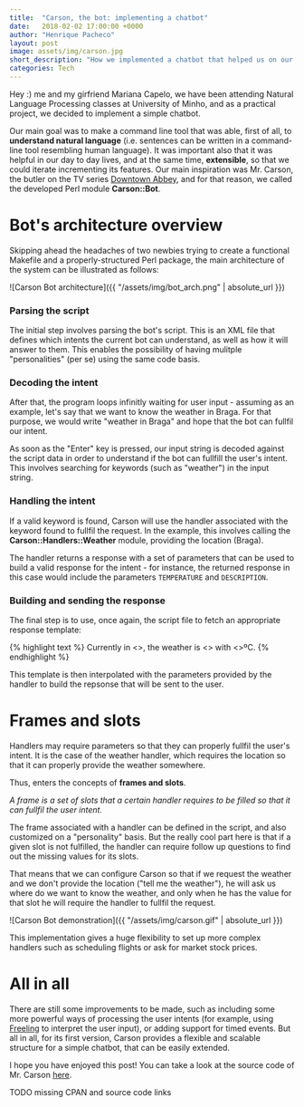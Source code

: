 ```yaml
---
title:  "Carson, the bot: implementing a chatbot"
date:   2018-02-02 17:00:00 +0000
author: "Henrique Pacheco"
layout: post
image: assets/img/carson.jpg
short_description: "How we implemented a chatbot that helped us on our daily tasks."
categories: Tech
---
```



Hey :) me and my girfriend Mariana Capelo, we have been attending Natural Language Processing classes at University of Minho, and as a practical project, we decided to implement a simple chatbot.

Our main goal was to make a command line tool that was able, first of all, to **understand natural language** (i.e. sentences can be written in a command-line tool resembling human language). It was important also that it was helpful in our day to day lives, and at the same time, **extensible**, so that we could iterate incrementing its features. Our main inspiration was Mr. Carson, the butler on the TV series [Downtown Abbey][downtown-link], and for that reason, we called the developed Perl module **Carson::Bot**.


# Bot's architecture overview

Skipping ahead the headaches of two newbies trying to create a functional Makefile and a properly-structured Perl package, the main architecture of the system can be illustrated as follows:

![Carson Bot architecture]({{ "/assets/img/bot_arch.png" | absolute_url }})


### Parsing the script

The initial step involves parsing the bot's script. This is an XML file that defines which intents the current bot can understand, as well as how it will answer to them. This enables the possibility of having mulitple "personalities" (per se) using the same code basis.


### Decoding the intent

After that, the program loops infinitly waiting for user input - assuming as an example, let's say that we want to know the weather in Braga. For that purpose, we would write "weather in Braga" and hope that the bot can fullfil our intent.

As soon as the "Enter" key is pressed, our input string is decoded against the script data in order to understand if the bot can fullfill the user's intent. This involves searching for keywords (such as "weather") in the input string.


### Handling the intent

If a valid keyword is found, Carson will use the handler associated with the keyword found to fullfil the request. In the example, this involves calling the **Carson::Handlers::Weather** module, providing the location (Braga).

The handler returns a response with a set of parameters that can be used to build a valid response for the intent - for instance, the returned response in this case would include the parameters `TEMPERATURE` and `DESCRIPTION`.


### Building and sending the response

The final step is to use, once again, the script file to fetch an appropriate response template:

{% highlight text %}
Currently in <<LOCATION>>, the weather is <<DESCRIPTION>> with <<TEMPERATURE>>ºC.
{% endhighlight %}

This template is then interpolated with the parameters provided by the handler to build the repsonse that will be sent to the user.


# Frames and slots

Handlers may require parameters so that they can properly fullfil the user's intent. It is the case of the weather handler, which requires the location so that it can properly provide the weather somewhere.

Thus, enters the concepts of **frames and slots**.

*A frame is a set of slots that a certain handler requires to be filled so that it can fullfil the user intent.*

The frame associated with a handler can be defined in the script, and also customized on a "personality" basis. But the really cool part here is that if a given slot is not fulfilled, the handler can require follow up questions to find out the missing values for its slots.

That means that we can configure Carson so that if we request the weather and we don't provide the location ("tell me the weather"), he will ask us where do we want to know the weather, and only when he has the value for that slot he will require the handler to fullfil the request.

![Carson Bot demonstration]({{ "/assets/img/carson.gif" | absolute_url }})

This implementation gives a huge flexibility to set up more complex handlers such as scheduling flights or ask for market stock prices.


# All in all

There are still some improvements to be made, such as including some more powerful ways of processing the user intents (for example, using [Freeling][freeling-link] to interpret the user input), or adding support for timed events. But all in all, for its first version, Carson provides a flexible and scalable structure for a simple chatbot, that can be easily extended.

I hope you have enjoyed this post! You can take a look at the source code of Mr. Carson [here][bitbucket-link].

TODO missing CPAN and source code links

[freeling-link]: http://nlp.lsi.upc.edu/freeling/node/1
[bitbucket-link]: https://bitbucket.org/marianacapelo/spln/src/3a48aceb6c14fb4559a4f78b7b3b5db904218cae/pl2/?at=master
[downtown-link]: http://www.imdb.com/title/tt1606375/